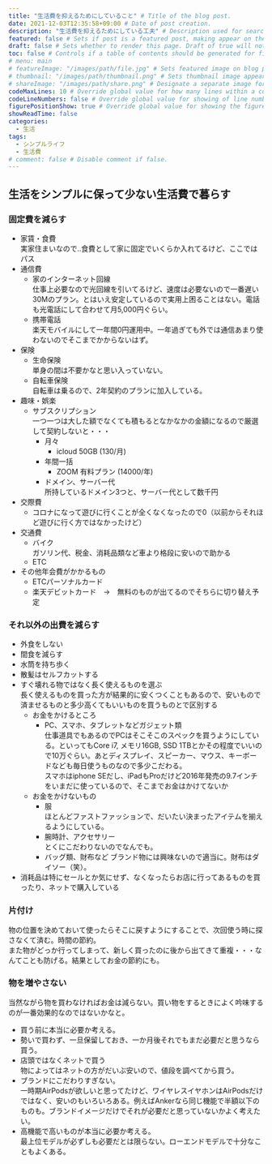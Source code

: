 ```yaml
---
title: "生活費を抑えるためにしていること" # Title of the blog post.
date: 2021-12-03T12:35:58+09:00 # Date of post creation.
description: "生活費を抑えるためにしている工夫" # Description used for search engine.
featured: false # Sets if post is a featured post, making appear on the home page side bar.
draft: false # Sets whether to render this page. Draft of true will not be rendered.
toc: false # Controls if a table of contents should be generated for first-level links automatically.
# menu: main
# featureImage: "/images/path/file.jpg" # Sets featured image on blog post.
# thumbnail: "/images/path/thumbnail.png" # Sets thumbnail image appearing inside card on homepage.
# shareImage: "/images/path/share.png" # Designate a separate image for social media sharing.
codeMaxLines: 10 # Override global value for how many lines within a code block before auto-collapsing.
codeLineNumbers: false # Override global value for showing of line numbers within code block.
figurePositionShow: true # Override global value for showing the figure label.
showReadTime: false
categories:
  - 生活
tags:
  - シンプルライフ
  - 生活費
# comment: false # Disable comment if false.
---
```


## 生活をシンプルに保って少ない生活費で暮らす

### 固定費を減らす
- 家賃・食費  
実家住まいなので‥食費として家に固定でいくらか入れてるけど、ここではパス
- 通信費  
    - 家のインターネット回線  
    仕事上必要なので光回線を引いてるけど、速度は必要ないので一番遅い30Mのプラン。とはいえ安定しているので実用上困ることはない。電話も光電話にして合わせて月5,000円ぐらい。
    - 携帯電話  
    楽天モバイルにして一年間0円運用中。一年過ぎても外では通信あまり使わないのでそこまでかからないはず。
- 保険
    - 生命保険  
    単身の間は不要かなと思い入っていない。
    - 自転車保険  
    自転車は乗るので、2年契約のプランに加入している。
- 趣味・娯楽
  - サブスクリプション  
    一つ一つは大した額でなくても積もるとなかなかの金額になるので厳選して契約しないと・・・
    - 月々
      - icloud 50GB (130/月)
    - 年間一括
      - ZOOM 有料プラン (14000/年)
    - ドメイン、サーバー代  
    所持しているドメイン3つと、サーバー代として数千円
- 交際費
  - コロナになって遊びに行くことが全くなくなったので0（以前からそれほど遊びに行く方ではなかったけど）
- 交通費
  - バイク  
  ガソリン代、税金、消耗品類など車より格段に安いので助かる
  - ETC  
- その他年会費がかかるもの
  - ETCパーソナルカード
  - 楽天デビットカード　→　無料のものが出てるのでそちらに切り替え予定

### それ以外の出費を減らす
- 外食をしない
- 間食を減らす
- 水筒を持ち歩く
- 散髪はセルフカットする
- すぐ壊れる物ではなく長く使えるものを選ぶ  
長く使えるものを買った方が結果的に安くつくこともあるので、安いもので済ませるものと多少高くてもいいものを買うものとで区別する
  - お金をかけるところ
    - PC、スマホ、タブレットなどガジェット類  
    仕事道具でもあるのでPCはそこそこのスペックを買うようにしている。といってもCore i7, メモリ16GB, SSD 1TBとかその程度でいいので10万ぐらい。あとディスプレイ、スピーカー、マウス、キーボードなども毎日使うものなので多少こだわる。  
    スマホはiphone SEだし、iPadもProだけど2016年発売の9.7インチをいまだに使っているので、そこまでお金はかけてないか
  - お金をかけないもの
    - 服  
    ほとんどファストファッションで、だいたい決まったアイテムを揃えるようにしている。
    - 腕時計、アクセサリー  
    とくにこだわりないのでなんでも。
    - バッグ類、財布など
    ブランド物には興味ないので適当に。財布はダイソー（笑）。
- 消耗品は特にセールとか気にせず、なくなったらお店に行ってあるものを買ったり、ネットで購入している

### 片付け
物の位置を決めておいて使ったらそこに戻すようにすることで、次回使う時に探さなくて済む。時間の節約。  
また物がどっか行ってしまって、新しく買ったのに後から出てきて重複・・・なんてことも防げる。結果としてお金の節約にも。

### 物を増やさない
当然ながら物を買わなければお金は減らない。買い物をするときによく吟味するのが一番効果的なのではないかなと。
- 買う前に本当に必要か考える。
- 勢いで買わず、一旦保留しておき、一か月後それでもまだ必要だと思うなら買う。
- 店頭ではなくネットで買う  
物によってはネットの方がだいぶ安いので、値段を調べてから買う。
- ブランドにこだわりすぎない。  
一時期AirPodsが欲しいと思ってたけど、ワイヤレスイヤホンはAirPodsだけではなく、安いのもいろいろある。例えばAnkerなら同じ機能で半額以下のものも。ブランドイメージだけでそれが必要だと思っていないかよく考えたい。
- 高機能で高いものが本当に必要か考える。  
最上位モデルが必ずしも必要だとは限らない。ローエンドモデルで十分なこともよくある。

